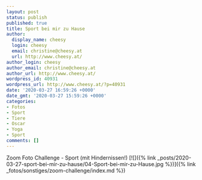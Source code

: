 ```yaml
---
layout: post
status: publish
published: true
title: Sport bei mir zu Hause
author:
  display_name: cheesy
  login: cheesy
  email: christine@cheesy.at
  url: http://www.cheesy.at/
author_login: cheesy
author_email: christine@cheesy.at
author_url: http://www.cheesy.at/
wordpress_id: 40931
wordpress_url: http://www.cheesy.at/?p=40931
date: '2020-03-27 16:59:26 +0000'
date_gmt: '2020-03-27 15:59:26 +0000'
categories:
- Fotos
- Sport
- Tiere
- Oscar
- Yoga
- Sport
comments: []
---
```

Zoom Foto Challenge - Sport (mit Hindernissen!)
[![]({% link _posts/2020-03-27-sport-bei-mir-zu-hause/04-Sport-bei-mir-zu-Hause.jpg %})]({% link _fotos/sonstiges/zoom-challenge/index.md %})
